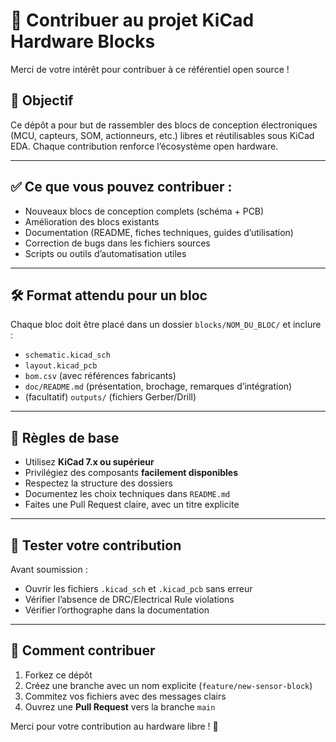 # 🤝 Contribuer au projet KiCad Hardware Blocks

Merci de votre intérêt pour contribuer à ce référentiel open source !

## 🧭 Objectif

Ce dépôt a pour but de rassembler des blocs de conception électroniques (MCU, capteurs, SOM, actionneurs, etc.) libres et réutilisables sous KiCad EDA. Chaque contribution renforce l’écosystème open hardware.

---

## ✅ Ce que vous pouvez contribuer :

- Nouveaux blocs de conception complets (schéma + PCB)
- Amélioration des blocs existants
- Documentation (README, fiches techniques, guides d’utilisation)
- Correction de bugs dans les fichiers sources
- Scripts ou outils d’automatisation utiles

---

## 🛠️ Format attendu pour un bloc

Chaque bloc doit être placé dans un dossier `blocks/NOM_DU_BLOC/` et inclure :

- `schematic.kicad_sch`
- `layout.kicad_pcb`
- `bom.csv` (avec références fabricants)
- `doc/README.md` (présentation, brochage, remarques d’intégration)
- (facultatif) `outputs/` (fichiers Gerber/Drill)

---

## 📌 Règles de base

- Utilisez **KiCad 7.x ou supérieur**
- Privilégiez des composants **facilement disponibles**
- Respectez la structure des dossiers
- Documentez les choix techniques dans `README.md`
- Faites une Pull Request claire, avec un titre explicite

---

## 🧪 Tester votre contribution

Avant soumission :
- Ouvrir les fichiers `.kicad_sch` et `.kicad_pcb` sans erreur
- Vérifier l’absence de DRC/Electrical Rule violations
- Vérifier l’orthographe dans la documentation

---

## 📝 Comment contribuer

1. Forkez ce dépôt
2. Créez une branche avec un nom explicite (`feature/new-sensor-block`)
3. Commitez vos fichiers avec des messages clairs
4. Ouvrez une **Pull Request** vers la branche `main`

Merci pour votre contribution au hardware libre ! 💪
